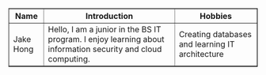 <!DOCTYPE html>
<html lang="en">
<head>
    <meta charset="UTF-8">
    <meta name="viewport" content="width=device-width, initial-scale=1.0">
</head>
<body>
    <table border="1">
        <tr>
            <th>Name</th>
            <th>Introduction</th>
            <th>Hobbies</th>
        </tr>
        <tr>
            <td>Jake Hong</td>
            <td>Hello, I am a junior in the BS IT program. I enjoy learning about information security and cloud computing.</td>
            <td>Creating databases and learning IT architecture</td>
        </tr>
    </table>
</body>
</html>



